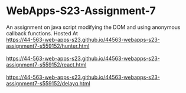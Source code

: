 # WebApps-S23-Assignment-7
An assignment on java script modifying the DOM and using anonymous callback functions.
Hosted At
<br>https://44-563-web-apps-s23.github.io/44563-webapps-s23-assignment7-s559152/hunter.html<br>
<br>https://44-563-web-apps-s23.github.io/44563-webapps-s23-assignment7-s559152/react.html<br>
<br>https://44-563-web-apps-s23.github.io/44563-webapps-s23-assignment7-s559152/delayq.html<br>
